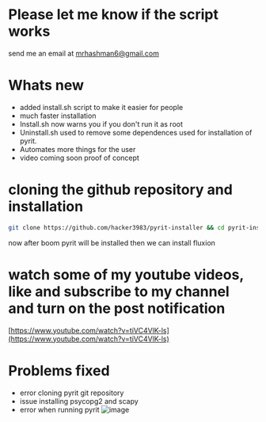 
# Please let me know if the script works
send me an email at mrhashman6@gmail.com
# Whats new
* added install.sh script to make it easier for people
* much faster installation
* Install.sh now warns you if you don't run it as root
* Uninstall.sh used to remove some dependences used for installation of pyrit.
* Automates more things for the user
* video coming soon proof of concept

<!--# sources.list
```mousepad /etc/apt/sources.list```
copy this and paste this the mousepad editor and save it
```
deb http://ftp.debian.org/debian/ stretch main contrib non-free
```-
![sources.list](https://www.mediafire.com/convkey/8cdb/j5m77qz0faajyij6g.jpg)-->
# cloning the github repository and installation
```sh
git clone https://github.com/hacker3983/pyrit-installer && cd pyrit-installer && sudo bash install.sh
```
<!--![install.jpg](https://www.mediafire.com/convkey/8644/l50t2tl6yqzcdzn6g.jpg)-->
now after boom pyrit will be installed then we can install fluxion
# watch some of my youtube videos, like and subscribe to my channel and turn on the post notification
[https://www.youtube.com/watch?v=tiVC4VlK-ls](https://www.youtube.com/watch?v=tiVC4VlK-ls)
# Problems fixed
* error cloning pyrit git repository
* issue installing psycopg2 and scapy
* error when running pyrit
![image](https://user-images.githubusercontent.com/54384337/116007949-1687b700-a5c7-11eb-9a1f-cdb347b94a38.png)
